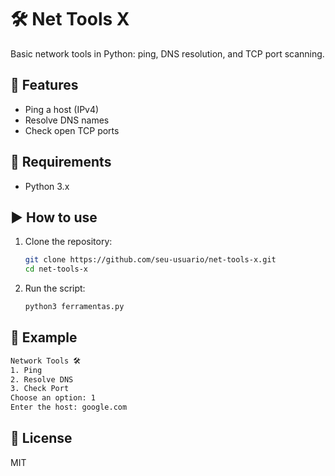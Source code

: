 # 🛠️ Net Tools X

Basic network tools in Python: ping, DNS resolution, and TCP port scanning.

## 🚀 Features

- Ping a host (IPv4)
- Resolve DNS names
- Check open TCP ports

## 🐍 Requirements

- Python 3.x

## ▶️ How to use

1. Clone the repository:
   ```bash
   git clone https://github.com/seu-usuario/net-tools-x.git
   cd net-tools-x
   ```

2. Run the script:
   ```bash
   python3 ferramentas.py
   ```

## 📝 Example

```bash
Network Tools 🛠️
1. Ping
2. Resolve DNS
3. Check Port
Choose an option: 1
Enter the host: google.com
```

## 📄 License

MIT
